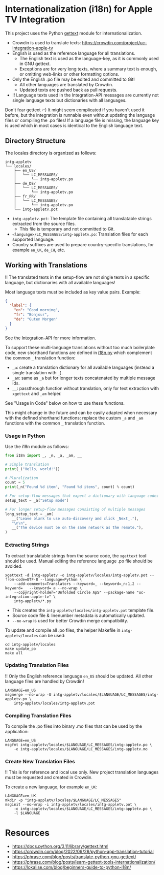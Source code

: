 # Internationalization (i18n) for Apple TV Integration

This project uses the Python [gettext](https://docs.python.org/3.11/library/gettext.html) module for internationalization.

- Crowdin is used to translate texts: https://crowdin.com/project/uc-integration-apple-tv
- English is used as the reference language for all translations.
  - The English text is used as the language-key, as it is commonly used in GNU gettext.
  - Exceptions are for very long texts, where a summary text is enough, or omitting web-links or other formatting options.
- Only the English .po file may be edited and committed to Git!
  - All other languages are translated by Crowdin.
  - Updated texts are pushed back as pull requests. 
- ‼️ Language texts used in the Integration-API messages are currently not single language texts but dictionaries with
     all languages.

Don't fear gettext :-)
It might seem complicated if you haven't used it before, but the integration is runnable even without updating the
language files or compiling the .po files! If a language file is missing, the language key is used which in most cases
is identical to the English language text.

## Directory Structure

The locales directory is organized as follows:

```
intg-appletv
└── locales/
    ├── en_US/
    │   └── LC_MESSAGES/
    │       └── intg-appletv.po
    ├── de_DE/
    │   └── LC_MESSAGES/
    │       └── intg-appletv.po
    ├── fr_FR/
    │   └── LC_MESSAGES/
    │       └── intg-appletv.po
    └── intg-appletv.pot
```

- `intg-appletv.pot`: The template file containing all translatable strings extracted from the source files.
  - This file is temporary and not committed to Git. 
- `<language>/LC_MESSAGES/intg-appletv.po`: Translation files for each supported language.
- Country suffixes are used to prepare country-specific translations, for example `en_UK`, `de_CH`, etc.

## Working with Translations

‼️ The translated texts in the setup-flow are not single texts in a specific language, but dictionaries with all
   available languages! 

Most language texts must be included as key value pairs. Example:

```json
{
  "label": {
    "en": "Good morning",
    "fr": "Bonjour",
    "de": "Guten Morgen"
  }
}
```

See the [Integration-API](https://github.com/unfoldedcircle/core-api/tree/main/integration-api) for more information.

To support these multi-language translations without too much boilerplate code, new shorthand functions are defined
in [i18n.py](../intg-appletv/i18n.py) which complement the common `_` translation function:

- `_a`: create a translation dictionary for all available languages (instead a single translation with `_`).
- `_am`: same as `_a` but for longer texts concatenated by multiple message ids.
- `__`: passthrough function without translation, only for text extraction with `xgettext` and `_am` helper.

See "Usage in Code" below on how to use these functions.

This might change in the future and can be easily adapted when necessary with the defined shorthand functions:
replace the custom `_a` and `_am` functions with the common `_` translation function.

### Usage in Python

Use the i18n module as follows:

```python
from i18n import _, _n, _a, _am, __

# Simple translation
print(_("Hello, world!"))

# Pluralization
count = 5
print(_n("Found %d item", "Found %d items", count) % count)

# For setup-flow messages that expect a dictionary with language codes
setup_text = _a("Setup mode")

# For longer setup-flow messages consisting of multiple messages
long_setup_text = _am(
   __("Leave blank to use auto-discovery and click _Next_."),
   "\n\n",
   __("The device must be on the same network as the remote."),
)
```

### Extracting Strings

To extract translatable strings from the source code, the `xgettext` tool should be used. Manual editing the reference
language .po file should be avoided.

```shell
xgettext -d intg-appletv -o intg-appletv/locales/intg-appletv.pot --from-code=UTF-8 --language=Python \
    --add-comments=Translators --keyword=_ --keyword=_n:1,2 --keyword=__ --keyword=_a --no-wrap \
    --copyright-holder="Unfolded Circle ApS" --package-name "uc-integration-apple-tv" \
    intg-appletv/*.py
```

- This creates the `intg-appletv/locales/intg-appletv.pot` template file.
- Source code file & linenumber metadata is automatically updated. 
- `--no-wrap` is used for better Crowdin merge compatibility.

To update and compile all .po files, the helper Makefile in `intg-appletv/locales` can be used:

```shell
cd intg-appletv/locales
make update_po
make all
```

### Updating Translation Files

‼️ Only the English reference language `en_US` should be updated. All other language files are handled by Crowdin!

```shell
LANGUAGE=en_US
msgmerge --no-wrap -U intg-appletv/locales/$LANGUAGE/LC_MESSAGES/intg-appletv.po \
    intg-appletv/locales/intg-appletv.pot
```

### Compiling Translation Files

To compile the .po files into binary .mo files that can be used by the application:

```shell
LANGUAGE=en_US
msgfmt intg-appletv/locales/$LANGUAGE/LC_MESSAGES/intg-appletv.po \
    -o intg-appletv/locales/$LANGUAGE/LC_MESSAGES/intg-appletv.mo
```

### Create New Translation Files

‼️ This is for reference and local use only. New project translation languages must be requested and created in Crowdin.

To create a new language, for example `en_UK`:

```shell
LANGUAGE=en_UK
mkdir -p "intg-appletv/locales/$LANGUAGE/LC_MESSAGES"
msginit --no-wrap -i intg-appletv/locales/intg-appletv.pot \
    -o intg-appletv/locales/$LANGUAGE/LC_MESSAGES/intg-appletv.po \
    -l $LANGUAGE
```

# Resources

- https://docs.python.org/3.11/library/gettext.html
- https://crowdin.com/blog/2022/09/28/python-app-translation-tutorial
- https://phrase.com/blog/posts/translate-python-gnu-gettext/
- https://phrase.com/blog/posts/learn-gettext-tools-internationalization/
- https://lokalise.com/blog/beginners-guide-to-python-i18n/
